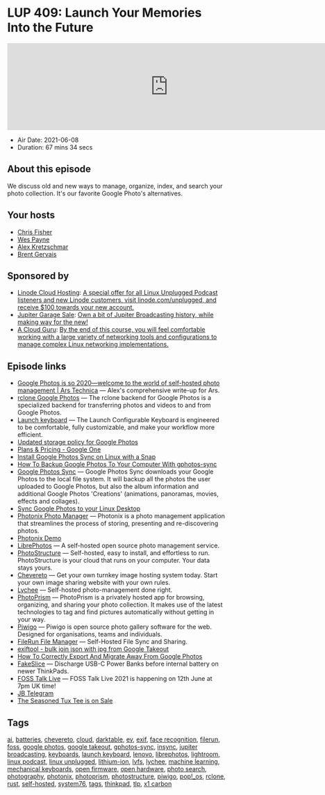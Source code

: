 # LUP 409: Launch Your Memories Into the Future

<iframe src="https://player.fireside.fm/v2/RUkczH-V+RzdxrkEP?theme=dark" width="740" height="200" frameborder="0" scrolling="no"></iframe>

* Air Date: 2021-06-08
* Duration: 67 mins 34 secs

## About this episode

We discuss old and new ways to manage, organize, index, and search your photo collection. It's our favorite Google Photo's alternatives.

## Your hosts
* [Chris Fisher](https://linuxunplugged.com/hosts/chrislas)
* [Wes Payne](https://linuxunplugged.com/hosts/wes)
* [Alex Kretzschmar](https://linuxunplugged.com/guests/alexktz)
* [Brent Gervais](https://linuxunplugged.com/guests/brentgervais)

## Sponsored by

  * [Linode Cloud Hosting](https://linode.com/unplugged): [A special offer for all Linux Unplugged Podcast listeners and new Linode customers, visit linode.com/unplugged, and receive $100 towards your new account. ](https://linode.com/unplugged)
  * [Jupiter Garage Sale](http://jupitergarage.com/): [Own a bit of Jupiter Broadcasting history, while making way for the new! ](http://jupitergarage.com/)
  * [A Cloud Guru](https://linuxacademy.com/cp/modules/view/id/262/?utm_source=jupiter&utm_medium=cpc): [By the end of this course, you will feel comfortable working with a large variety of networking tools and configurations to manage complex Linux networking implementations.](https://linuxacademy.com/cp/modules/view/id/262/?utm_source=jupiter&utm_medium=cpc)



## Episode links

  * [Google Photos is so 2020—welcome to the world of self-hosted photo management | Ars Technica](https://arstechnica.com/gadgets/2021/06/the-big-alternatives-to-google-photos-showdown/ "Google Photos is so 2020—welcome to the world of self-hosted photo management | Ars Technica") — Alex's comprehensive write-up for Ars.
  * [rclone Google Photos](https://rclone.org/googlephotos/ "rclone Google Photos") — The rclone backend for Google Photos is a specialized backend for transferring photos and videos to and from Google Photos. 
  * [Launch keyboard](https://system76.com/accessories/launch "Launch keyboard") — The Launch Configurable Keyboard is engineered to be comfortable, fully customizable, and make your workflow more efficient. 
  * [Updated storage policy for Google Photos](https://support.google.com/photos/answer/10100180?hl=en "Updated storage policy for Google Photos")
  * [Plans & Pricing - Google One](https://one.google.com/about/plans "Plans & Pricing - Google One")
  * [Install Google Photos Sync on Linux with a Snap](https://snapcraft.io/gphotos-sync "Install Google Photos Sync on Linux with a Snap")
  * [How To Backup Google Photos To Your Computer With gphotos-sync](https://www.linuxuprising.com/2019/06/how-to-backup-google-photos-to-your.html "How To Backup Google Photos To Your Computer With gphotos-sync")
  * [Google Photos Sync](https://github.com/gilesknap/gphotos-sync "Google Photos Sync") — Google Photos Sync downloads your Google Photos to the local file system. It will backup all the photos the user uploaded to Google Photos, but also the album information and additional Google Photos 'Creations' (animations, panoramas, movies, effects and collages). 
  * [Sync Google Photos to your Linux Desktop](https://www.insynchq.com/blog/sync-google-photos-linux/ "Sync Google Photos to your Linux Desktop")
  * [Photonix Photo Manager](https://photonix.org/ "Photonix Photo Manager") — Photonix is a photo management application that streamlines the process of storing, presenting and re-discovering photos. 
  * [Photonix Demo](https://demo.photonix.org/ "Photonix Demo")
  * [LibrePhotos](https://github.com/LibrePhotos/librephotos "LibrePhotos") — A self-hosted open source photo management service. 
  * [PhotoStructure](https://photostructure.com/ "PhotoStructure") — Self-hosted, easy to install, and effortless to run. PhotoStructure is your cloud that runs on your computer. Your data stays yours. 
  * [Chevereto](https://chevereto.com/ "Chevereto") — Get your own turnkey image hosting system today. Start your own image sharing website with your own rules. 
  * [Lychee](https://lychee.electerious.com/ "Lychee") — Self-hosted photo-management done right. 
  * [PhotoPrism](https://photoprism.app/ "PhotoPrism") — PhotoPrism is a privately hosted app for browsing, organizing, and sharing your photo collection. It makes use of the latest technologies to tag and find pictures automatically without getting in your way. 
  * [Piwigo](https://piwigo.org/ "Piwigo") — Piwigo is open source photo gallery software for the web. Designed for organisations, teams and individuals. 
  * [FileRun File Manager](https://filerun.com/ "FileRun File Manager") — Self-Hosted File Sync and Sharing. 
  * [exiftool - bulk join json with jpg from Google Takeout](https://stackoverflow.com/questions/42024255/bulk-join-json-with-jpg-from-google-takeout "exiftool - bulk join json with jpg from Google Takeout")
  * [How To Correctly Export And Migrate Away From Google Photos](https://legault.me/post/correctly-migrate-away-from-google-photos-to-icloud "How To Correctly Export And Migrate Away From Google Photos")
  * [FakeSlice](https://github.com/n4ru/FakeSlice "FakeSlice") — Discharge USB-C Power Banks before internal battery on newer ThinkPads. 
  * [FOSS Talk Live](https://www.youtube.com/watch?v=udyq7-SCJrQ "FOSS Talk Live") — FOSS Talk Live 2021 is happening on 12th June at 7pm UK time!
  * [JB Telegram](http://jupiterbroadcasting.com/telegram "JB Telegram")
  * [The Seasoned Tux Tee is on Sale](https://www.jupitergarage.com/product/the-seasoned-tux-tee "The Seasoned Tux Tee is on Sale")



## Tags

[ai](https://linuxunplugged.com/tags/ai), [batteries](https://linuxunplugged.com/tags/batteries), [chevereto](https://linuxunplugged.com/tags/chevereto), [cloud](https://linuxunplugged.com/tags/cloud), [darktable](https://linuxunplugged.com/tags/darktable), [ev](https://linuxunplugged.com/tags/ev), [exif](https://linuxunplugged.com/tags/exif), [face recognition](https://linuxunplugged.com/tags/face%20recognition), [filerun](https://linuxunplugged.com/tags/filerun), [foss](https://linuxunplugged.com/tags/foss), [google photos](https://linuxunplugged.com/tags/google%20photos), [google takeout](https://linuxunplugged.com/tags/google%20takeout), [gphotos-sync](https://linuxunplugged.com/tags/gphotos-sync), [insync](https://linuxunplugged.com/tags/insync), [jupiter broadcasting](https://linuxunplugged.com/tags/jupiter%20broadcasting), [keyboards](https://linuxunplugged.com/tags/keyboards), [launch keyboard](https://linuxunplugged.com/tags/launch%20keyboard), [lenovo](https://linuxunplugged.com/tags/lenovo), [librephotos](https://linuxunplugged.com/tags/librephotos), [lightroom](https://linuxunplugged.com/tags/lightroom), [linux podcast](https://linuxunplugged.com/tags/linux%20podcast), [linux unplugged](https://linuxunplugged.com/tags/linux%20unplugged), [lithium-ion](https://linuxunplugged.com/tags/lithium-ion), [lvfs](https://linuxunplugged.com/tags/lvfs), [lychee](https://linuxunplugged.com/tags/lychee), [machine learning](https://linuxunplugged.com/tags/machine%20learning), [mechanical keyboards](https://linuxunplugged.com/tags/mechanical%20keyboards), [open firmware](https://linuxunplugged.com/tags/open%20firmware), [open hardware](https://linuxunplugged.com/tags/open%20hardware), [photo search](https://linuxunplugged.com/tags/photo%20search), [photography](https://linuxunplugged.com/tags/photography), [photonix](https://linuxunplugged.com/tags/photonix), [photoprism](https://linuxunplugged.com/tags/photoprism), [photostructure](https://linuxunplugged.com/tags/photostructure), [piwigo](https://linuxunplugged.com/tags/piwigo), [pop!_os](https://linuxunplugged.com/tags/pop!_os), [rclone](https://linuxunplugged.com/tags/rclone), [rust](https://linuxunplugged.com/tags/rust), [self-hosted](https://linuxunplugged.com/tags/self-hosted), [system76](https://linuxunplugged.com/tags/system76), [tags](https://linuxunplugged.com/tags/tags), [thinkpad](https://linuxunplugged.com/tags/thinkpad), [tlp](https://linuxunplugged.com/tags/tlp), [x1 carbon](https://linuxunplugged.com/tags/x1%20carbon)